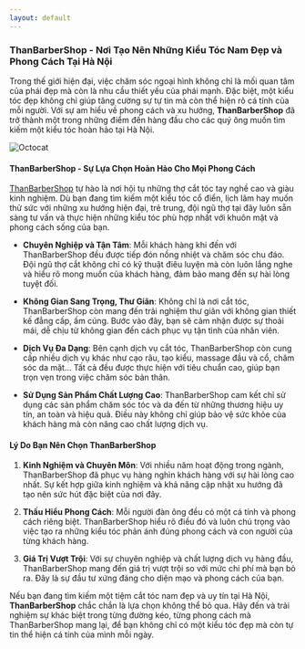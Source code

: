 ```yaml
---
layout: default
---
```







### ThanBarberShop - Nơi Tạo Nên Những Kiểu Tóc Nam Đẹp và Phong Cách Tại Hà Nội

Trong thế giới hiện đại, việc chăm sóc ngoại hình không chỉ là mối quan tâm của phái đẹp mà còn là nhu cầu thiết yếu của phái mạnh. Đặc biệt, một kiểu tóc đẹp không chỉ giúp tăng cường sự tự tin mà còn thể hiện rõ cá tính của mỗi người. Với sự am hiểu về phong cách và xu hướng, **ThanBarberShop** đã trở thành một trong những điểm đến hàng đầu cho các quý ông muốn tìm kiếm một kiểu tóc hoàn hảo tại Hà Nội.

![Octocat](https://github.githubassets.com/images/icons/emoji/octocat.png)

#### ThanBarberShop - Sự Lựa Chọn Hoàn Hảo Cho Mọi Phong Cách

[ThanBarberShop](https://thanbarbershop.com) tự hào là nơi hội tụ những thợ cắt tóc tay nghề cao và giàu kinh nghiệm. Dù bạn đang tìm kiếm một kiểu tóc cổ điển, lịch lãm hay muốn thử sức với những xu hướng hiện đại, trẻ trung, đội ngũ thợ tại đây luôn sẵn sàng tư vấn và thực hiện những kiểu tóc phù hợp nhất với khuôn mặt và phong cách sống của bạn.

- **Chuyên Nghiệp và Tận Tâm**: Mỗi khách hàng khi đến với ThanBarberShop đều được tiếp đón nồng nhiệt và chăm sóc chu đáo. Đội ngũ thợ cắt không chỉ có kỹ thuật điêu luyện mà còn luôn lắng nghe và hiểu rõ mong muốn của khách hàng, đảm bảo mang đến sự hài lòng tuyệt đối.

- **Không Gian Sang Trọng, Thư Giãn**: Không chỉ là nơi cắt tóc, ThanBarberShop còn mang đến trải nghiệm thư giãn với không gian thiết kế đẳng cấp, ấm cúng. Bước vào đây, bạn sẽ cảm nhận được sự thoải mái, dễ chịu từ không gian đến cách phục vụ tận tình của nhân viên.

- **Dịch Vụ Đa Dạng**: Bên cạnh dịch vụ cắt tóc, ThanBarberShop còn cung cấp nhiều dịch vụ khác như cạo râu, tạo kiểu, massage đầu và cổ, chăm sóc da mặt... Tất cả đều được thực hiện với tiêu chuẩn cao, giúp bạn trọn vẹn trong việc chăm sóc bản thân.

- **Sử Dụng Sản Phẩm Chất Lượng Cao**: ThanBarberShop cam kết chỉ sử dụng các sản phẩm chăm sóc tóc và da đến từ những thương hiệu uy tín, an toàn và hiệu quả. Điều này không chỉ giúp bảo vệ sức khỏe của khách hàng mà còn nâng cao chất lượng dịch vụ.

#### Lý Do Bạn Nên Chọn ThanBarberShop

1. **Kinh Nghiệm và Chuyên Môn**: Với nhiều năm hoạt động trong ngành, ThanBarberShop đã phục vụ hàng nghìn khách hàng với sự hài lòng cao nhất. Sự kết hợp giữa kinh nghiệm và khả năng cập nhật xu hướng đã tạo nên sức hút đặc biệt của nơi đây.

2. **Thấu Hiểu Phong Cách**: Mỗi người đàn ông đều có một cá tính và phong cách riêng biệt. ThanBarberShop hiểu rõ điều đó và luôn chú trọng vào việc tạo ra những kiểu tóc phản ánh đúng phong cách và con người của từng khách hàng.

3. **Giá Trị Vượt Trội**: Với sự chuyên nghiệp và chất lượng dịch vụ hàng đầu, ThanBarberShop mang đến giá trị vượt trội so với mức chi phí mà bạn bỏ ra. Đây là sự đầu tư xứng đáng cho diện mạo và phong cách của bạn.


Nếu bạn đang tìm kiếm một tiệm cắt tóc nam đẹp và uy tín tại Hà Nội, **ThanBarberShop** chắc chắn là lựa chọn không thể bỏ qua. Hãy đến và trải nghiệm sự khác biệt trong từng đường kéo, từng phong cách mà ThanBarberShop mang lại, để bạn không chỉ có một kiểu tóc đẹp mà còn tự tin thể hiện cá tính của mình mỗi ngày.